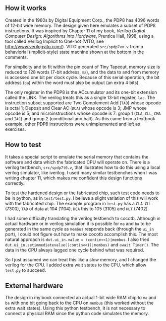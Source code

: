 <!---

This file is used to generate your project datasheet. Please fill in the information below and delete any unused
sections.

You can also include images in this folder and reference them in the markdown. Each image must be less than
512 kb in size, and the combined size of all images must be less than 1 MB.
-->

## How it works

Created in the 1960s by Digital Equipment Corp., the PDP8 has 4096 words of 12-bit wide memory. The design given here emulates a subset of PDP8 instructions.  It was inspired by Chapter 11 of my book, _Verilog Digital Computer Design: Algorithms into Hardware_, Prentice Hall, 1998, using a tool called Verilog Implicit to One-hot (VITO, see http://www.verilogvito.com/). VITO generated ``src/spdp7vv.v`` from a behaviorial (implicit-style) state machine shown at the bottom in the comments. 

For simplicity and to fit within the pin count of Tiny Tapeout, memory size is reduced to 128 words (7-bit address, ``ma``), and the data to and from memory is accessed one bit per clock cycle.  Because of this serial operation, the bit address (``ba``) within the word must also be output (an extra 4 bits).  

The only register in the PDP8 is the ACcumulator and its one-bit extension called the LINK.  The verilog treats this as a single 13-bit register, ``lac``. The instruction subset supported are Two Complement Add (``TAD``) whose opcode is octal 1; Deposit and Clear AC (``DCA``) whose opcode is 3; JMP whose opcode is 5; and microinstructions whose opcode is 7: group 1 (``CLA``, ``CLL``, ``CMA`` and ``IAC``) and group 2 (conditional and halt). As this came from a textbook example, other PDP8 instructions were unimplemented and left as exercises. 

## How to test

It takes a special script to emulate the serial memory that contains the software and data which the fabricated CPU will operate on.  There is a verilog testbench, ``src/spdp7t0.v``, that illustrates how to do this using a local verilog simulator, like iverilog.  I used many similar testbenches when I was writing chapter 11, which makes me confident this design functions correctly.

To test the hardened design or the fabricated chip, such test code needs to be in python, as in ``test/test.py``.   I believe a slight variation of this will work with the fabricated chip.  The example program in ``test.py`` has a ``CLA CLL`` (7300), ``TAD`` of data at 104 (1104), ``DCA`` this to 105 (3105) and ``HLT`` (7402).

I had some difficulty translating the verilog testbench to cocotb.   Although in actual hardware or in verilog simulation it is possible for ``ma`` and ``ba`` to be generated in the same cycle as ``membus`` responds back (through the ``ui_in`` port), I could not figure out how to make cocotb accomplish this.  The most natural approach is 
``dut.ui_in.value = (contin<<1)|membus``.  I also tried ``dut.ui_in.setimmediatevalue((contin<<1)|membus)`` and ``await Timer()``.  The data in the CPU always lagged one cycle behind what was required.

So I just assumed we can treat this like a slow memory, and I changed the verilog for the CPU.   I added extra wait states to the CPU, which allow ``test.py`` to succeed.  

## External hardware

The design in my book connected an actual 1-bit wide RAM chip to ``ma`` and ``ba`` with one bit going back to the CPU on ``membus`` (this worked without the extra wait states). Using this python testbench, it is not necessary to connect a physical RAM since the python code simulates the memory.

